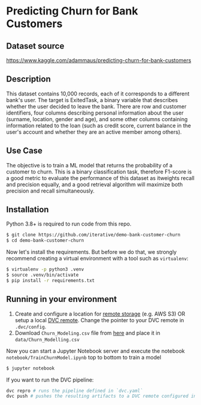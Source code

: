 # Predicting Churn for Bank Customers

## Dataset source
https://www.kaggle.com/adammaus/predicting-churn-for-bank-customers

## Description
This dataset contains 10,000 records, each of it corresponds to a different bank's user. The target is ExitedTask, a binary variable that describes whether the user decided to leave the bank. There are row and customer identifiers, four columns describing personal information about the user (surname, location, gender and age), and some other columns containing information related to the loan (such as credit score, current balance in the user's account and whether they are an active member among others).

## Use Case
The objective is to train a ML model that returns the probability of a customer to churn. This is a binary classification task, therefore F1-score is a good metric to evaluate the performance of this dataset as itweights recall and precision equally, and a good retrieval algorithm will maximize both precision and recall simultaneously.


## Installation
Python 3.8+ is required to run code from this repo.
```bash
$ git clone https://github.com/iterative/demo-bank-customer-churn
$ cd demo-bank-customer-churn
```

Now let's install the requirements. But before we do that, we strongly recommend
 creating a virtual environment with a tool such as `virtualenv`:

```bash
$ virtualenv -p python3 .venv
$ source .venv/bin/activate
$ pip install -r requirements.txt
```

## Running in your environment

1. Create and configure a location for [remote storage](https://dvc.org/doc/command-reference/remote/add#supported-storage-types) (e.g. AWS S3) OR setup a local [DVC remote](https://dvc.org/doc/command-reference/remote#example-add-a-default-local-remote).
Change the pointer to your DVC remote in `.dvc/config`.
2. Download `Churn_Modeling.csv` file from [here](https://www.kaggle.com/datasets/santoshd3/bank-customers?select=Churn+Modeling.csv) and place it in `data/Churn_Modelling.csv`

Now you can start a Jupyter Notebook server and execute the notebook `notebook/TrainChurnModel.ipynb` top to bottom to train a model

```bash
$ jupyter notebook
```

If you want to run the DVC pipeline:
```bash
dvc repro # runs the pipeline defined in `dvc.yaml`
dvc push # pushes the resulting artifacts to a DVC remote configured in `.dvc/config`
```
